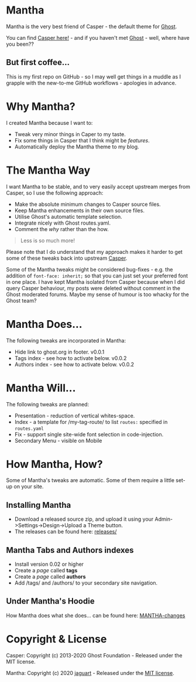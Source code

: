 # Mantha

Mantha is the very best friend of Casper - the default theme for [Ghost](https://github.com/tryghost/ghost/).

You can find [Casper here!](https://github.com/TryGhost/Casper/) - and if you haven't met [Ghost](https://github.com/tryghost/ghost/) - well, where have you been??

## But first coffee...

This is my first repo on GitHub - so I may well get things in a muddle as I grapple with the new-to-me GitHub workflows - apologies in advance.

# Why Mantha?

I created Mantha because I want to:
* Tweak very minor things in Caper to my taste.
* Fix some things in Casper that I think might be _features_.
* Automatically deploy the Mantha theme to my blog.

# The Mantha Way

I want Mantha to be stable, and to very easily accept upstream merges from Casper, so I use the following approach:
* Make the absolute minimum changes to Casper source files.
* Keep Mantha enhancements in their own source files.
* Utilise Ghost's automatic template selection.
* Integrate nicely with Ghost routes.yaml.
* Comment the _why_ rather than the how.

> Less is so much more!

Please note that I do understand that my approach makes it harder to get some of these tweaks back
into upstream [Casper](https://github.com/TryGhost/Casper/).

Some of the Mantha tweaks might be considered bug-fixes - e.g. the addition of ``font-face:
inherit;`` so that you can just set your preferred font in one place. I have kept Mantha isolated
from Casper because when I did query Casper behaviour, my posts were deleted without comment in the
Ghost moderated forums. Maybe my sense of humour is too whacky for the Ghost team?

# Mantha Does...

The following tweaks are incorporated in Mantha:
* Hide link to ghost.org in footer. v0.0.1
* Tags index - see how to activate below. v0.0.2
* Authors index - see how to activate below. v0.0.2

# Mantha Will...

The following tweaks are planned:
* Presentation - reduction of vertical whites-space.
* Index - a template for /my-tag-route/ to list ``routes:`` specified in ``routes.yaml``
* Fix - support single site-wide font selection in code-injection.
* Secondary Menu - visible on Mobile

# How Mantha, How?

Some of Mantha's tweaks are automatic. Some of them require a little set-up on your site.

## Installing Mantha
* Download a released source zip, and upload it using your Admin->Settings->Design->Upload a Theme button.
* The releases can be found here: [releases/](https://github.com/jaguart/mantha/releases)

## Mantha Tabs and Authors indexes
* Install version 0.02 or higher
* Create a _page_ called **tags**
* Create a _page_ called **authors**
* Add /tags/ and /authors/ to your secondary site navigation.

## Under Mantha's Hoodie

How Mantha does what she does... can be found here: [MANTHA-changes](MANTHA-changes.md)

# Copyright & License

Casper: Copyright (c) 2013-2020 Ghost Foundation - Released under the MIT license.

Mantha: Copyright (c) 2020 [jaguart](https://github.com/jaguart) - Released under the [MIT license](LICENSE).
